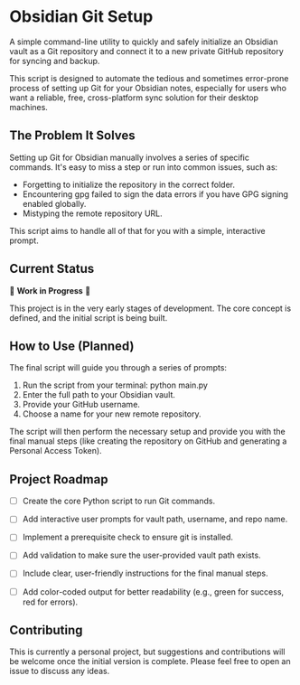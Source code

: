 
# Obsidian Git Setup

A simple command-line utility to quickly and safely initialize an Obsidian vault as a Git repository and connect it to a new private GitHub repository for syncing and backup.

This script is designed to automate the tedious and sometimes error-prone process of setting up Git for your Obsidian notes, especially for users who want a reliable, free, cross-platform sync solution for their desktop machines.


## The Problem It Solves

Setting up Git for Obsidian manually involves a series of specific commands. It's easy to miss a step or run into common issues, such as:



* Forgetting to initialize the repository in the correct folder.
* Encountering gpg failed to sign the data errors if you have GPG signing enabled globally.
* Mistyping the remote repository URL.

This script aims to handle all of that for you with a simple, interactive prompt.


## Current Status

🚧 **Work in Progress** 🚧

This project is in the very early stages of development. The core concept is defined, and the initial script is being built.


## How to Use (Planned)

The final script will guide you through a series of prompts:



1. Run the script from your terminal: python main.py
2. Enter the full path to your Obsidian vault.
3. Provide your GitHub username.
4. Choose a name for your new remote repository.

The script will then perform the necessary setup and provide you with the final manual steps (like creating the repository on GitHub and generating a Personal Access Token).


## Project Roadmap



* [ ] Create the core Python script to run Git commands.
* [ ] Add interactive user prompts for vault path, username, and repo name.
* [ ] Implement a prerequisite check to ensure git is installed.
* [ ] Add validation to make sure the user-provided vault path exists.
* [ ] Include clear, user-friendly instructions for the final manual steps.
* [ ] Add color-coded output for better readability (e.g., green for success, red for errors).


## Contributing

This is currently a personal project, but suggestions and contributions will be welcome once the initial version is complete. Please feel free to open an issue to discuss any ideas.
